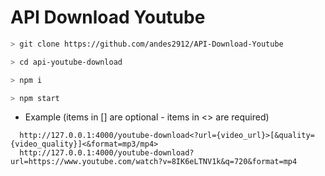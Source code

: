 # API Download Youtube

```bash
> git clone https://github.com/andes2912/API-Download-Youtube

> cd api-youtube-download

> npm i

> npm start

```

- Example (items in [] are optional - items in <> are required)
```http
  http://127.0.0.1:4000/youtube-download<?url={video_url}>[&quality={video_quality}]<&format=mp3/mp4>
  http://127.0.0.1:4000/youtube-download?url=https://www.youtube.com/watch?v=8IK6eLTNV1k&q=720&format=mp4
```
